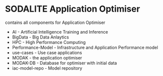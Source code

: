 # SODALITE Application Optimiser 
contains all components for Application Optimiser
* AI - Artificial Intelligence Training and Inference
* BigData - Big Data Anlaytics
* HPC - High Performance Computing
* Performance-Model - Infrastructure and Application Performance model
* use-cases - Use case applications
* MODAK - the application optimiser
* MODAK-DB - Database for optimiser with initial data
* iac-model-repo - Model repository

 
